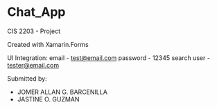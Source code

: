 # Chat_App
CIS 2203 - Project

Created with Xamarin.Forms

UI Integration:
email - test@email.com
password - 12345
search user - tester@email.com

Submitted by:
- JOMER ALLAN G. BARCENILLA
- JASTINE O. GUZMAN
